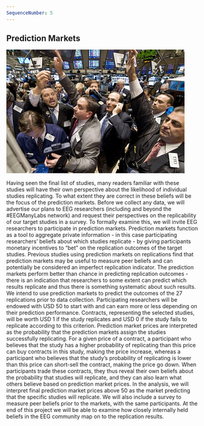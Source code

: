 ```yaml
---
SequenceNumber: 5
---
```

## Prediction Markets

![bidding](/assets/images/figures/bidding.jpg 'Bidding')

Having seen the final list of studies, many readers familiar with these studies will have their own perspective about the likelihood of individual studies replicating. To what extent they are correct in these beliefs will be the focus of the prediction markets. Before we collect any data, we will advertise our plans to EEG researchers (including and beyond the #EEGManyLabs network) and request their perspectives on the replicability of our target studies in a survey. To formally examine this, we will invite EEG researchers to participate in prediction markets. Prediction markets function as a tool to aggregate private information - in this case participating researchers’ beliefs about which studies replicate - by giving participants monetary incentives to “bet” on the replication outcomes of the target studies. Previous studies using prediction markets on replications find that prediction markets may be useful to measure peer beliefs and can potentially be considered an imperfect replication indicator. The prediction markets perform better than chance in predicting replication outcomes - there is an indication that researchers to some extent can predict which results replicate and thus there is something systematic about such results. We intend to use prediction markets to predict the outcomes of the 27 replications prior to data collection.
Participating researchers will be endowed with USD 50 to start with and can earn more or less depending on their prediction performance. Contracts, representing the selected studies, will be worth USD 1 if the study replicates and USD 0 if the study fails to replicate according to this criterion. Prediction market prices are interpreted as the probability that the prediction markets assign the studies successfully replicating. For a given price of a contract, a participant who believes that the study has a higher probability of replicating than this price can buy contracts in this study, making the price increase, whereas a participant who believes that the study’s probability of replicating is lower than this price can short-sell the contract, making the price go down. When participants trade these contracts, they thus reveal their own beliefs about the probability that studies will replicate, and they can also learn what others believe based on prediction market prices. In the analysis, we will interpret final prediction market prices above 50 as the market predicting that the specific studies will replicate. We will also include a survey to measure peer beliefs prior to the markets, with the same participants. At the end of this project we will be able to examine how closely internally held beliefs in the EEG community map on to the replication results.

